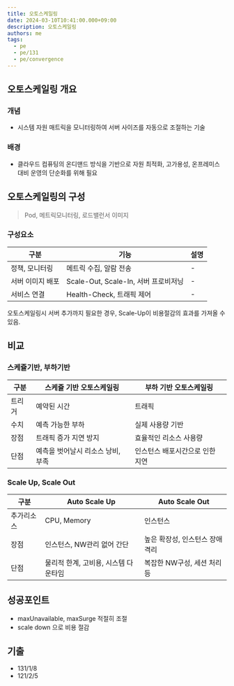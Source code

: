 ```yaml
---
title: 오토스케일링
date: 2024-03-10T10:41:00.000+09:00
description: 오토스케일링
authors: me
tags:
  - pe
  - pe/131
  - pe/convergence
---
```


## 오토스케일링 개요

### 개념

- 시스템 자원 매트릭을 모니터링하여 서버 사이즈를 자동으로 조절하는 기술

### 배경

- 클라우드 컴퓨팅의 온디맨드 방식을 기반으로 자원 최적화, 고가용성, 온프레미스 대비 운영의 단순화를 위해 필요

## 오토스케일링의 구성

> Pod, 메트릭모니터링, 로드밸런서 이미지

### 구성요소

| 구분             | 기능                                 | 설명 |
| ---------------- | ------------------------------------ | ---- |
| 정책, 모니터링   | 메트릭 수집, 알람 전송               | -    |
| 서버 이미지 배포 | Scale-Out, Scale-In, 서버 프로비저닝 | -    |
| 서비스 연결      | Health-Check, 트래픽 제어            | -    |

오토스케일링시 서버 추가까지 필요한 경우, Scale-Up이 비용절감의 효과를 가져올 수 있음.

## 비교

### 스케쥴기반, 부하기반

| 구분   | 스케쥴 기반 오토스케일링          | 부하 기반 오토스케일링          |
| ------ | --------------------------------- | ------------------------------- |
| 트리거 | 예약된 시간                       | 트래픽                          |
| 수치   | 예측 가능한 부하                  | 실제 사용량 기반                |
| 장점   | 트래픽 증가 지연 방지             | 효율적인 리소스 사용량          |
| 단점   | 예측을 벗어날시 리소스 낭비, 부족 | 인스턴스 배포시간으로 인한 지연 |

### Scale Up, Scale Out

| 구분       | Auto Scale Up                        | Auto Scale Out                  |
| ---------- | ------------------------------------ | ------------------------------- |
| 추가리소스 | CPU, Memory                          | 인스턴스                        |
| 장점       | 인스턴스, NW관리 없어 간단           | 높은 확장성, 인스턴스 장애 격리 |
| 단점       | 물리적 한계, 고비용, 시스템 다운타임 | 복잡한 NW구성, 세션 처리 등     |

## 성공포인트

- maxUnavailable, maxSurge 적절히 조절
- scale down 으로 비용 절감

## 기출

- 131/1/8
- 121/2/5
